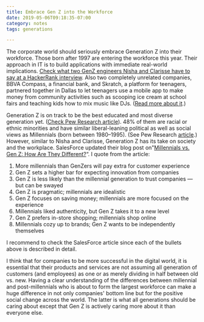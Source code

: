 ```yaml
---
title: Embrace Gen Z into the Workforce
date: 2019-05-06T09:18:35-07:00
category: notes
tags: generations 

---
```

The corporate world should seriously embrace Generation Z into their workforce. Those born after 1997 are entering the workforce this year. Their approach in IT is to build applications with immediate real-world implications. [Check what two GenZ engineers Nisha and Clarisse have to say at a HackerRank interview](https://blog.hackerrank.com/developers-take-gen-z-developers-are-looking-to-make-an-impact-but-not-necessarily-in-silicon-valley/). Also two completely unrelated companies, BBVA Compass, a financial bank, and Skratch, a platform for teenagers, partnered together in Dallas to let teenagers use a mobile app to make money from community activities such as scooping ice cream at school fairs and teaching kids how to mix music like DJs. ([Read more about it](https://dallasinnovates.com/bbva-compass-skratch-collab-to-welcome-gen-z-to-gig-economy).)

Generation Z is on track to be the best educated and most diverse generation yet. ([Check Pew Research article](https://www.pewsocialtrends.org/2018/11/15/early-benchmarks-show-post-millennials-on-track-to-be-most-diverse-best-educated-generation-yet/)). 48% of them are racial or ethnic minorities and have similar liberal-leaning political as well as social views as Millennials (born between 1980–1995). (See Pew Research [article](https://www.pewsocialtrends.org/2019/01/17/generation-z-looks-a-lot-like-millennials-on-key-social-and-political-issues/).) However, similar to Nisha and Clarisse, Generation Z has its take on society and the workplace. SalesForce updated their blog post on"[Millennials vs. Gen Z: How Are They Different?](https://www.salesforce.com/blog/2017/10/how-millennials-and-gen-z-are-different.html)&#8220;. I quote from the article:

 1. More millennials than GenZers will pay extra for customer experience
 2. Gen Z sets a higher bar for expecting innovation from companies
 3. Gen Z is less likely than the millennial generation to trust companies — but can be swayed
 4. Gen Z is pragmatic; millennials are idealistic
 5. Gen Z focuses on saving money; millennials are more focused on the experience
 6. Millennials liked authenticity, but Gen Z takes it to a new level
 7. Gen Z prefers in-store shopping; millennials shop online
 8. Millennials cozy up to brands; Gen Z wants to be independently themselves

I recommend to check the SalesForce article since each of the bullets above is described in detail.

I think that for companies to be more successful in the digital world, it is essential that their products and services are not assuming all generation of customers (and employees) as one or as merely dividing in half between old vs. new. Having a clear understanding of the differences between millennial and post-millennials who is about to form the largest workforce can make a huge difference in not only companies' bottom line but for the positive social change across the world. The latter is what all generations should be caring about except that Gen Z is actively caring more about it than everyone else.
